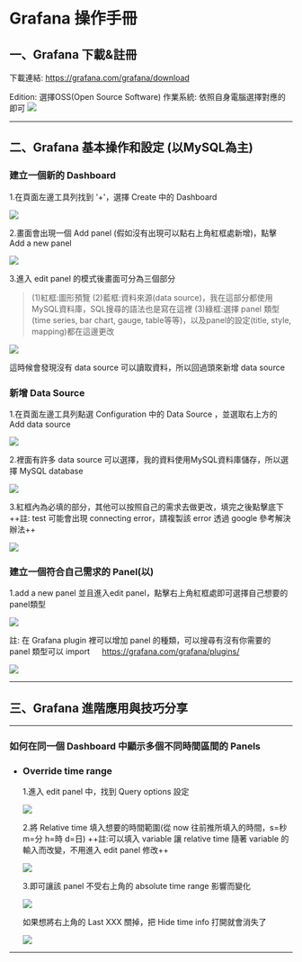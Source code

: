 # Grafana 操作手冊
## 一、Grafana 下載&註冊

下載連結: https://grafana.com/grafana/download

Edition: 選擇OSS(Open Source Software)
作業系統: 依照自身電腦選擇對應的即可
![](https://i.imgur.com/Jk5DBY9.png)

---
## 二、Grafana 基本操作和設定 (以MySQL為主)
### 建立一個新的 Dashboard
1.在頁面左邊工具列找到 '+'，選擇 Create 中的 Dashboard

![](https://i.imgur.com/CtnCo9B.png)

2.畫面會出現一個 Add panel (假如沒有出現可以點右上角紅框處新增)，點擊 Add a new panel

![](https://i.imgur.com/m3E1tHf.png)

3.進入 edit panel 的模式後畫面可分為三個部分
>(1)紅框:圖形預覽
>(2)藍框:資料來源(data source)，我在這部分都使用MySQL資料庫，SQL搜尋的語法也是寫在這裡
>(3)綠框:選擇 panel 類型(time series, bar chart, gauge, table等等)，以及panel的設定(title, style, mapping)都在這邊更改

![](https://i.imgur.com/sXYQu2O.png)

這時候會發現沒有 data source 可以讀取資料，所以回過頭來新增 data source

### 新增 Data Source
1.在頁面左邊工具列點選 Configuration 中的 Data Source ，並選取右上方的 Add data source

![](https://i.imgur.com/zmqcjWT.png)

2.裡面有許多 data source 可以選擇，我的資料使用MySQL資料庫儲存，所以選擇 MySQL database

![](https://i.imgur.com/b4XAaFi.png)

3.紅框內為必填的部分，其他可以按照自己的需求去做更改，填完之後點擊底下 
++註: test 可能會出現 connecting error，請複製該 error 透過 google 參考解決辦法++

![](https://i.imgur.com/Uth6hBU.png)

### 建立一個符合自己需求的 Panel(以)

1.add a new panel 並且進入edit panel，點擊右上角紅框處即可選擇自己想要的panel類型 

![](https://i.imgur.com/9NtqFYE.png)

註: 在 Grafana plugin 裡可以增加 panel 的種類，可以搜尋有沒有你需要的 panel 類型可以 import 
　
https://grafana.com/grafana/plugins/

![](https://i.imgur.com/uGN2igs.png)




---
## 三、Grafana 進階應用與技巧分享
---
### 如何在同一個 Dashboard 中顯示多個不同時間區間的 Panels
- ### Override time range
    1.進入 edit panel 中，找到 Query options 設定
    
    ![](https://i.imgur.com/if5YrA3.png)

    2.將 Relative time 填入想要的時間範圍(從 now 往前推所填入的時間，s=秒 m=分 h=時 d=日)
    ++註:可以填入 variable 讓 relative time 隨著 variable 的輸入而改變，不用進入 edit panel 修改++
    
    ![](https://i.imgur.com/jbfd8vU.png)

    3.即可讓該 panel 不受右上角的 absolute time range 影響而變化
    
    ![](https://i.imgur.com/fuG28Rw.png)
    
    如果想將右上角的 Last XXX 關掉，把 Hide time info 打開就會消失了
    
    ![](https://i.imgur.com/trlsToO.png)


    


---

